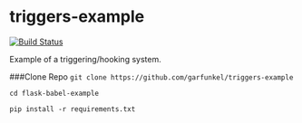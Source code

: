 # triggers-example
[![Build Status](https://travis-ci.org/garfunkel/triggers-example.svg)](https://travis-ci.org/garfunkel/triggers-example)

Example of a triggering/hooking system.

###Clone Repo
`git clone https://github.com/garfunkel/triggers-example`

`cd flask-babel-example`

`pip install -r requirements.txt`

